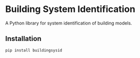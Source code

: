 # Building System Identification

A Python library for system identification of building models.

## Installation

```bash
pip install buildingsysid
